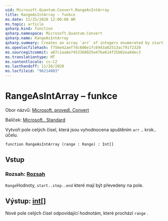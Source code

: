 ```yaml
---
uid: Microsoft.Quantum.Convert.RangeAsIntArray
title: RangeAsIntArray – funkce
ms.date: 11/25/2020 12:00:00 AM
ms.topic: article
qsharp.kind: function
qsharp.namespace: Microsoft.Quantum.Convert
qsharp.name: RangeAsIntArray
qsharp.summary: Creates an array `arr` of integers enumerated by start..step..end.
ms.openlocfilehash: f756e42aef7dc600e1fc6943a02513ac791f2320
ms.sourcegitcommit: a87c1aa8e7453360025e47ba614f25b02ea84ec3
ms.translationtype: MT
ms.contentlocale: cs-CZ
ms.lasthandoff: 11/26/2020
ms.locfileid: "96214003"
---
```

# <a name="rangeasintarray-function"></a>RangeAsIntArray – funkce

Obor názvů: [Microsoft. provedl. Convert](xref:Microsoft.Quantum.Convert)

Balíček: [Microsoft.. Standard](https://nuget.org/packages/Microsoft.Quantum.Standard)


Vytvoří pole celých čísel, která jsou vyhodnocena spuštěním `arr` .. krok.. účelu.

```qsharp
function RangeAsIntArray (range : Range) : Int[]
```


## <a name="input"></a>Vstup

### <a name="range--range"></a>Rozsah: [Rozsah](xref:microsoft.quantum.lang-ref.range)

`Range`Hodnoty, `start..step..end` které mají být převedeny na pole.



## <a name="output--int"></a>Výstup: [int](xref:microsoft.quantum.lang-ref.int)[]

Nové pole celých čísel odpovídající hodnotám, které prochází `range` .